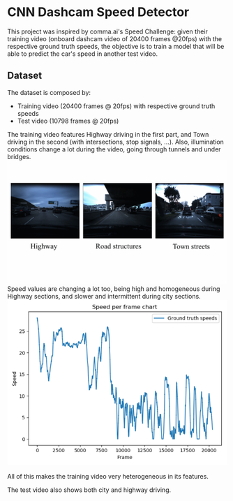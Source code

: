 # CNN Dashcam Speed Detector 

This project was inspired by comma.ai's Speed Challenge: given their training video (onboard dashcam video of 20400 frames @20fps) with the respective ground truth speeds, the objective is to train a model that will be able to predict the car's speed in another test video.

## Dataset
The dataset is composed by:
* Training video (20400 frames @ 20fps) with respective ground truth speeds
* Test video (10798 frames @ 20fps)

The training video features Highway driving in the first part, and Town driving in the second (with intersections, stop signals, ...). Also, illumination conditions change a lot during the video, going through tunnels and under bridges. 
![Sample video screenshots](https://github.com/ArtyZiff35/CNN_Dashcam_Speed_Detector/blob/master/images/roadsOverview.png)
Speed values are changing a lot too, being high and homogeneous during Highway sections, and slower and intermittent during city sections. ![Ground truth speeds chart](https://github.com/ArtyZiff35/CNN_Dashcam_Speed_Detector/blob/master/images/groundTruthSpeedChart.PNG) 

All of this makes the training video very heterogeneous in its features.

The test video also shows both city and highway driving.
